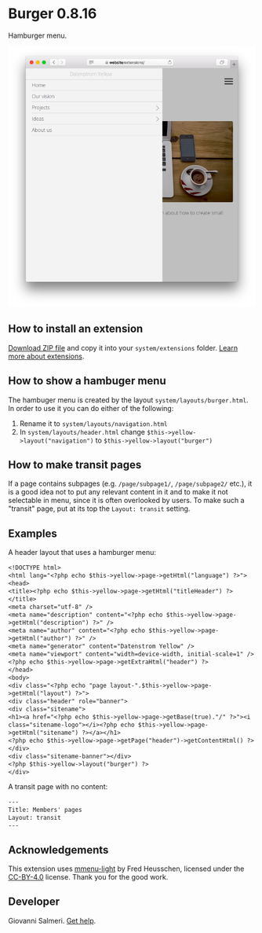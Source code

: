Burger 0.8.16
=================
Hamburger menu.

<p align="center"><img src="burger-screenshot.png?raw=true" alt="Screenshot"></p>

## How to install an extension

[Download ZIP file](https://github.com/GiovanniSalmeri/yellow-burger/archive/main.zip) and copy it into your `system/extensions` folder. [Learn more about extensions](https://github.com/annaesvensson/yellow-update).

## How to show a hambuger menu

The hambuger menu is created by the layout `system/layouts/burger.html`. In order to use it you can do either of the following:

1. Rename it to `system/layouts/navigation.html`
2. In `system/layouts/header.html` change `$this->yellow->layout("navigation")` to `$this->yellow->layout("burger")`

## How to make transit pages

If a page contains subpages (e.g. `/page/subpage1/`, `/page/subpage2/` etc.), it is a good idea not to put any relevant content in it and to make it not selectable in menu, since it is often overlooked by users. To make such a "transit" page, put at its top the `Layout: transit` setting.

## Examples

A header layout that uses a hamburger menu:

```
<!DOCTYPE html>
<html lang="<?php echo $this->yellow->page->getHtml("language") ?>">
<head>
<title><?php echo $this->yellow->page->getHtml("titleHeader") ?></title>
<meta charset="utf-8" />
<meta name="description" content="<?php echo $this->yellow->page->getHtml("description") ?>" />
<meta name="author" content="<?php echo $this->yellow->page->getHtml("author") ?>" />
<meta name="generator" content="Datenstrom Yellow" />
<meta name="viewport" content="width=device-width, initial-scale=1" />
<?php echo $this->yellow->page->getExtraHtml("header") ?>
</head>
<body>
<div class="<?php echo "page layout-".$this->yellow->page->getHtml("layout") ?>">
<div class="header" role="banner">
<div class="sitename">
<h1><a href="<?php echo $this->yellow->page->getBase(true)."/" ?>"><i class="sitename-logo"></i><?php echo $this->yellow->page->getHtml("sitename") ?></a></h1>
<?php echo $this->yellow->page->getPage("header")->getContentHtml() ?>
</div>
<div class="sitename-banner"></div>
<?php $this->yellow->layout("burger") ?>
</div>
```

A transit page with no content:

```
---
Title: Members' pages
Layout: transit
---
```

## Acknowledgements

This extension uses [mmenu-light](https://github.com/FrDH/mmenu-light) by Fred Heusschen, licensed under the [CC-BY-4.0](http://creativecommons.org/licenses/by/4.0/) license. Thank you for the good work.

## Developer

Giovanni Salmeri. [Get help](https://datenstrom.se/yellow/help/).
